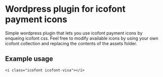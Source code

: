 # Wordpress plugin for icofont payment icons

Simple wordpress plugin that lets you use icofont payment icons by enqueing icofont css. Feel free to modify available icons by using your own icofont collection and replacing the contents of the assets folder.

## Example usage

``<i class="icofont icofont-visa"></i>``
